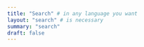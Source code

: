 ```yaml
---
title: "Search" # in any language you want
layout: "search" # is necessary
summary: "search"
draft: false
---
```

